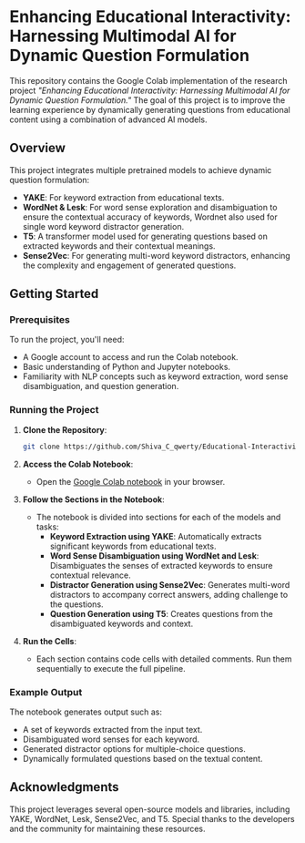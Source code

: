 
# Enhancing Educational Interactivity: Harnessing Multimodal AI for Dynamic Question Formulation

This repository contains the Google Colab implementation of the research project *"Enhancing Educational Interactivity: Harnessing Multimodal AI for Dynamic Question Formulation."* The goal of this project is to improve the learning experience by dynamically generating questions from educational content using a combination of advanced AI models.

## Overview

This project integrates multiple pretrained models to achieve dynamic question formulation:

- **YAKE**: For keyword extraction from educational texts.
- **WordNet & Lesk**: For word sense exploration and disambiguation to ensure the contextual accuracy of keywords, Wordnet also used for single word keyword distractor generation.
- **T5**: A transformer model used for generating questions based on extracted keywords and their contextual meanings.
- **Sense2Vec**: For generating multi-word keyword distractors, enhancing the complexity and engagement of generated questions.

## Getting Started

### Prerequisites

To run the project, you'll need:

- A Google account to access and run the Colab notebook.
- Basic understanding of Python and Jupyter notebooks.
- Familiarity with NLP concepts such as keyword extraction, word sense disambiguation, and question generation.

### Running the Project

1. **Clone the Repository**: 
   ```bash
   git clone https://github.com/Shiva_C_qwerty/Educational-Interactivity-AI.git
   ```

2. **Access the Colab Notebook**:
   - Open the [Google Colab notebook](./colab_notebooks/Educational_Interactivity_AI.ipynb) in your browser.

3. **Follow the Sections in the Notebook**:
   - The notebook is divided into sections for each of the models and tasks:
     - **Keyword Extraction using YAKE**: Automatically extracts significant keywords from educational texts.
     - **Word Sense Disambiguation using WordNet and Lesk**: Disambiguates the senses of extracted keywords to ensure contextual relevance.
     - **Distractor Generation using Sense2Vec**: Generates multi-word distractors to accompany correct answers, adding challenge to the questions.
     - **Question Generation using T5**: Creates questions from the disambiguated keywords and context.

4. **Run the Cells**:
   - Each section contains code cells with detailed comments. Run them sequentially to execute the full pipeline.

### Example Output

The notebook generates output such as:

- A set of keywords extracted from the input text.
- Disambiguated word senses for each keyword.
- Generated distractor options for multiple-choice questions.
- Dynamically formulated questions based on the textual content.

## Acknowledgments

This project leverages several open-source models and libraries, including YAKE, WordNet, Lesk, Sense2Vec, and T5. Special thanks to the developers and the community for maintaining these resources.
